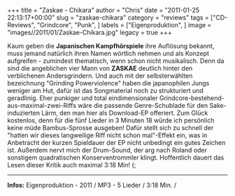 +++
title = "Zaskae - Chikara"
author = "Chris"
date = "2011-01-25 22:13:17+00:00"
slug = "zaskae-chikara"
category = "reviews"
tags = ["CD-Reviews", "Grindcore", "Punk", ]
labels = ["Eigenproduktion", ]
image = "images//2011/01/Zaskae-Chikara.jpg"
legacy = true
+++

Kaum geben die **Japanischen Kampfhörspiele** ihre Auflösung bekannt, muss jemand natürlich ihren Namen wörtlich nehmen und als Konzept aufgreifen - zumindest thematisch, wenn schon nicht musikalisch. Denn da sind die angeblichen vier Mann von **ZASKAE** deutlich hinter den verblichenen Andersgrindern. Und auch mit der selbsterwählten bezeichnung "Grinding Powerviolence" haben die japanophilen Jungs weniger am Hut, dafür ist das Songmaterial noch zu strukturiert und geradlinig. Eher punkiger und total eindimensionaler Grindcore-bestehend-aus-maximal-zwei-Riffs wäre die passende Genre-Schublade für den Sake-induzierten Lärm, den man hier als Download-EP offeriert. Zum Glück kostenlos, denn für die fünf Lieder in 3 Minuten 18 würde ich persönlich keine müde Bambus-Sprosse ausgeben! Dafür stellt sich zu schnell der "hatten wir dieses langweilige Riff nicht schon mal"-Effekt ein, was in Anbetracht der kurzen Spieldauer der EP nicht unbedingt ein gutes Zeichen ist. Außerdem nervt mich der Drum-Sound, der arg nach Roland oder sonstigem quadratischen Konserventrommler klingt. Hoffentlich dauert das Lesen dieser Kritik auch maximal 3:18 Min! (;





---
**Infos:**
Eigenproduktion - 2011 / 
MP3 - 5 Lieder / 3:18 Min. / 
